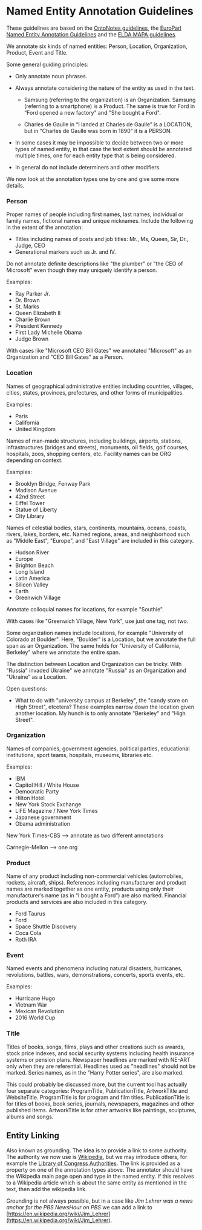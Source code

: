# Named Entity Annotation Guidelines

These guidelines are based on the [OntoNotes guidelines](https://www2.nict.go.jp/astrec-att/member/mutiyama/ALT/AnotGuideEnNE.pdf), the [EuroParl Named Entity Annotation Guidelines](https://people.csail.mit.edu/andreeab/corpus/annotationGuidelines.pdf) and the [ELDA MAPA guidelines](http://portal.elda.org/media/filer_public/2022/05/10/mapa_annotation-guidelines-v6.pdf).

We annotate six kinds of named entities: Person, Location, Organization, Product, Event and Title.

Some general guiding principles:

- Only annotate noun phrases.

- Always annotate considering the nature of the entity as used in the text.

  - Samsung (referring to the organization) is an Organization. Samsung (referring to a smartphone) is a Product. The same is true for Ford in “Ford opened a new factory" and "She bought a Ford".

  - Charles de Gaulle in “I landed at Charles de Gaulle” is a LOCATION, but in “Charles de Gaulle was born in 1890” it is a PERSON.

- In some cases it may be impossible to decide between two or more types of named entity, in that case the text extent should be annotated multiple times, one for each entity type that is being considered.

- In general do not include determiners and other modifiers.

We now look at the annotation types one by one and give some more details.

### Person

Proper names of people including first names, last names, individual or family names, fictional names and unique nicknames. Include the following in the extent of the annotation:

- Titles including names of posts and job titles:
	Mr., Ms, Queen, Sir, Dr., Judge, CEO
- Generational markers such as Jr. and IV.

Do not annotate definite descriptions like "the plumber" or "the CEO of Microsoft" even though they may uniquely identify a person.

Examples:
- Ray Parker Jr.
- Dr. Brown
- St. Marks
- Queen Elizabeth II
- Charlie Brown
- President Kennedy
- First Lady Michelle Obama
- Judge Brown

With cases like "Microsoft CEO Bill Gates" we annotated "Microsoft" as an Organization and "CEO Bill Gates" as a Person.


### Location

Names of geographical administrative entities including countries, villages, cities, states, provinces, prefectures, and other forms of municipalities.

Examples:
- Paris
- California
- United Kingdom

Names of man-made structures, including buildings, airports, stations, infrastructures (bridges and streets), monuments, oil fields, golf courses, hospitals, zoos, shopping centers, etc. Facility names can be ORG depending on context.

Examples:
- Brooklyn Bridge, Fenway Park
- Madison Avenue
- 42nd Street
- Eiffel Tower
- Statue of Liberty
- City Library

Names of celestial bodies, stars, continents, mountains, oceans, coasts, rivers, lakes, borders, etc. Named regions, areas, and neighborhood such as "Middle East", "Europe", and "East Village" are included in this category.

- Hudson River
- Europe
- Brighton Beach
- Long Island
- Latin America
- Silicon Valley
- Earth
- Greenwich Village

Annotate colloquial names for locations, for example "Southie".

With cases like "Greenwich Village, New York", use just one tag, not two.

Some organization names include locations, for example "University of Colorado at Boulder". Here, "Boulder" is a Location, but we annotate the full span as an Organization. The same holds for "University of California, Berkeley" where we annotate the entire span.

The distinction between Location and Organization can be tricky. With "Russia" invaded Ukraine" we annotate "Russia" as an Organization and "Ukraine" as a Location.

Open questions:

- What to do with "university campus at Berkeley", the "candy store on High Street", etcetera? These examples narrow down the location given another location. My hunch is to only annotate "Berkeley" and "High Street".


### Organization

Names of companies, government agencies, political parties, educational institutions, sport teams, hospitals, museums, libraries etc.

Examples:
- IBM
- Capitol Hill / White House
- Democratic Party
- Hilton Hotel
- New York Stock Exchange
- LIFE Magazine / New York Times
- Japanese government
- Obama administration

New York Times-CBS --> annotate as two different annotations

Carnegie-Mellon --> one org




### Product

Name of any product including non-commercial vehicles (automobiles, rockets, aircraft, ships). References including manufacturer and product names are marked together as one entity, products using only their manufacturer’s name (as in “I bought a Ford”) are also marked. Financial products and services are also included in this category.

- Ford Taurus
- Ford
- Space Shuttle Discovery
- Coca Cola
- Roth IRA


### Event

Named events and phenomena including natural disasters, hurricanes, revolutions, battles, wars, demonstrations, concerts, sports events, etc.

Examples:

- Hurricane Hugo
- Vietnam War
- Mexican Revolution
- 2016 World Cup


### Title

Titles of books, songs, films, plays and other creations such as awards, stock price indexes, and social security systems including health insurance systems or pension plans. Newspaper headlines are marked with NE-ART only when they are referential. Headlines used as "headlines" should not be marked. Series names, as in the "Harry Potter series", are also marked.

This could probably be discussed more, but the current tool has actually four separate categories: ProgramTitle, PublicationTitle, ArtworkTitle and WebsiteTitle. ProgramTitle is for program and film titles. PublicationTitle is for titles of books, book series, journals, newspapers, magazines and other published items. ArtworkTitle is for other artworks like paintings, sculptures, albums and songs.


## Entity Linking

Also known as grounding. The idea is to provide a link to some authority. The authority we now use is [Wikipedia](https://www.wikipedia.org/), but we may introduce others, for example the [Library of Congress Authorities](https://authorities.loc.gov/). The link is provided as a property on one of the annotation types above. The annotator should have the Wikipedia main page open and type in the named entity. If this resolves to a Wikipedia article which is about the same entity as mentioned in the text, then add the wikipedia link.

Grounding is not always possible, but in a case like *Jim Lehrer was a news anchor for the PBS NewsHour on PBS* we can add a link to [https://en.wikipedia.org/wiki/Jim_Lehrer](https://en.wikipedia.org/wiki/Jim_Lehrer).
